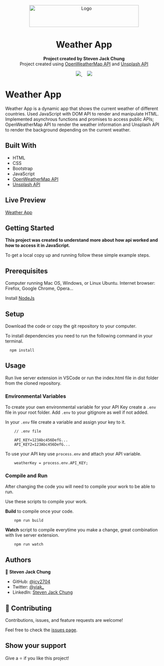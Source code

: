 <p align="center">
  <a href="https://github.com/jcy2704/weather-app">
    <img src="https://res.cloudinary.com/growsurf-prod/image/upload/v1582211139/production/gnysw2objzekbagrqiax.png" alt="Logo" width="350" height="70">
  </a>
</p>

<h1 align="center">Weather App</h1>

<p align="center">
  <strong>Project created by Steven Jack Chung</strong>
  <br>
  Project created using <a href="https://openweathermap.org/">OpenWeatherMap API</a> and <a href="https://unsplash.com">Unsplash API</a>
</p>

<p align="center">
  <a href="https://github.com/jcy2704/weather-app/issues">
    <img src="https://img.shields.io/badge/REPORT%20A%20BUG-purple?style=for-the-badge">
  </a>
   ‎ ‎ ‎ ‎
  <a href="https://github.com/jcy2704/weather-app/issues">
    <img src="https://img.shields.io/badge/Request%20a%20feature-purple?style=for-the-badge">
  </a>
</p>

# Weather App

Weather App is a dynamic app that shows the current weather of different countries. Used JavaScript with DOM API to render and manipulate HTML. Implemented asynchrous functions and promises to access public APIs; OpenWeatherMap API to render the weather information and Unsplash API to render the background depending on the current weather.

## Built With

- HTML
- CSS
- Bootstrap
- JavaScript
- [OpenWeatherMap API](https://openweathermap.org/)
- [Unsplash API](https://unsplash.com)

## Live Preview

[Weather App](https://jcy2704.github.io/weather-app/)

## Getting Started

**This project was created to understand more about how api worked and how to access it in JavaScript.**

To get a local copy up and running follow these simple example steps.

## Prerequisites

Computer running Mac OS, Windows, or Linux Ubuntu.
Internet browser: Firefox, Google Chrome, Opera...

Install [NodeJs](https://nodejs.org/en/download/)

## Setup

Download the code or copy the git repository to your computer.

To install dependencies you need to run the following command in your terminal.

```
  npm install
```

## Usage

Run live server extension in VSCode or run the index.html file in dist folder from the cloned repository.

### Environmental Variables

To create your own environmental variable for your API Key create a `.env` file in your root folder. Add `.env` to your gitignore as well if not added.


In your `.env` file create a variable and assign your key to it.

```
    // .env file

    API_KEY=123Abc456DefG...
    API_KEY2=123Abc456DefG...
```

To use your API key use `process.env` and attach your API variable.

```
    weatherKey = process.env.API_KEY;
```

### Compile and Run

After changing the code you will need to compile your work to be able to run.

Use these scripts to compile your work.

**Build** to compile once your code.

```
    npm run build
```

**Watch** script to compile everytime you make a change, great combination with live server extension.

```
    npm run watch
```

## Authors

👤 **Steven Jack Chung**

- GitHub: [@jcy2704](https://github.com/jcy2704)
- Twitter: [@yiak_](https://twitter.com/yiak_)
- LinkedIn: [Steven Jack Chung](https://linkedin.com/in/stevenjchung)

## 🤝 Contributing

Contributions, issues, and feature requests are welcome!

Feel free to check the [issues page](https://github.com/jcy2704/weather-app/issues).

## Show your support

Give a ⭐️ if you like this project!
